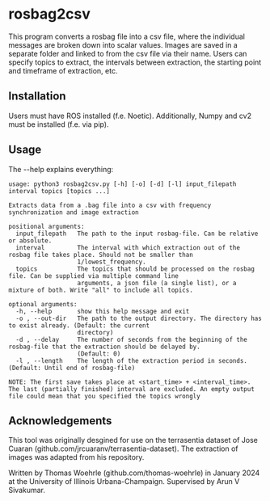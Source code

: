 # rosbag2csv
This program converts a rosbag file into a csv file, where the individual messages are broken down into scalar values. Images are saved in a separate folder and linked to from the csv file via their name. Users can specify topics to extract, the intervals between extraction, the starting point and timeframe of extraction, etc. 

## Installation
Users must have ROS installed (f.e. Noetic). 
Additionally, Numpy and cv2 must be installed (f.e. via pip).

## Usage
The --help explains everything:
```
usage: python3 rosbag2csv.py [-h] [-o] [-d] [-l] input_filepath interval topics [topics ...]

Extracts data from a .bag file into a csv with frequency synchronization and image extraction

positional arguments:
  input_filepath   The path to the input rosbag-file. Can be relative or absolute.
  interval         The interval with which extraction out of the rosbag file takes place. Should not be smaller than
                   1/lowest_frequency.
  topics           The topics that should be processed on the rosbag file. Can be supplied via multiple command line
                   arguments, a json file (a single list), or a mixture of both. Write "all" to include all topics.

optional arguments:
  -h, --help       show this help message and exit
  -o , --out-dir   The path to the output directory. The directory has to exist already. (Default: the current
                   directory)
  -d , --delay     The number of seconds from the beginning of the rosbag-file that the extraction should be delayed by.
                   (Default: 0)
  -l , --length    The length of the extraction period in seconds. (Default: Until end of rosbag-file)

NOTE: The first save takes place at <start_time> + <interval_time>. The last (partially finished) interval are excluded. An empty output file could mean that you specified the topics wrongly
```

## Acknowledgements
This tool was originally desgined for use on the terrasentia dataset of Jose Cuaran (github.com/jrcuaranv/terrasentia-dataset). 
The extraction of images was adapted from his repository. 

Written by Thomas Woehrle (github.com/thomas-woehrle) in January 2024 at the University of Illinois Urbana-Champaign.
Supervised by Arun V Sivakumar.





